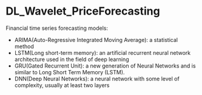# DL_Wavelet_PriceForecasting
Financial time series forecasting models:
- ARIMA(Auto-Regressive Integrated Moving Average): a statistical method
- LSTM(Long short-term memory): an artificial recurrent neural network architecture used in the field of deep learning
- GRU(Gated Recurrent Unit): a new generation of Neural Networks and is similar to Long Short Term Memory (LSTM).
- DNN(Deep Neural Networks): a neural network with some level of complexity, usually at least two layers




